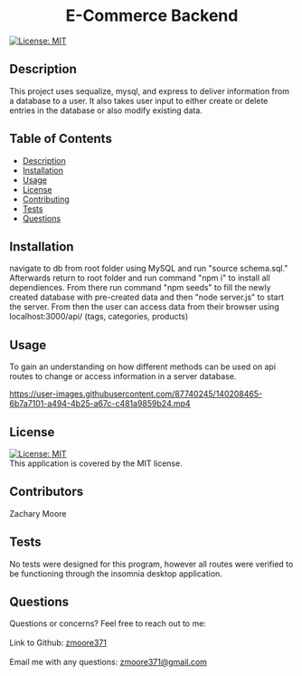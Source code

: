 
  <h1 align="center">E-Commerce Backend </h1>
  
  [![License: MIT](https://img.shields.io/badge/License-MIT-yellow.svg)](https://opensource.org/licenses/MIT)<br />
   
  ## Description
   This project uses sequalize, mysql, and express to deliver information from a database to a user. It also takes user input to either create or delete entries in the database or also modify existing data.
   
   ## Table of Contents
   - [Description](#description)
   - [Installation](#installation)
   - [Usage](#usage)
   - [License](#license)
   - [Contributing](#contributing)
   - [Tests](#tests)
   - [Questions](#questions)
   
   ## Installation
   navigate to db from root folder using MySQL and run "source schema.sql." Afterwards return to root folder and run command "npm i" to install all dependiences. From there run command "npm seeds" to fill the newly created database with pre-created data and then "node server.js" to start the server. From then the user can access data from their browser using localhost:3000/api/ (tags, categories, products)
   
   ## Usage
   To gain an understanding on how different methods can be used on api routes to change or access information in a server database.
   
   

   https://user-images.githubusercontent.com/87740245/140208465-6b7a7101-a494-4b25-a67c-c481a9859b24.mp4


   
   ## License
   [![License: MIT](https://img.shields.io/badge/License-MIT-yellow.svg)](https://opensource.org/licenses/MIT)
   <br />
   This application is covered by  the MIT license. 
   
   ## Contributors
   Zachary Moore
   
   ## Tests
   No tests were designed for this program, however all routes were verified to be functioning through the insomnia desktop application.
 
   ## Questions
   Questions or concerns? Feel free to reach out to me:<br />
   <br />
   Link to Github: [zmoore371](https://github.com/zmoore371)<br />
   <br />
   Email me with any questions: zmoore371@gmail.com<br /><br />
